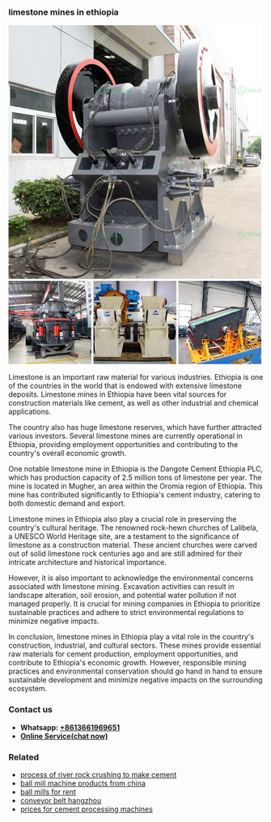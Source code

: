 <h3>limestone mines in ethiopia</h3><img src='1708498006.jpg' alt=''><p>Limestone is an important raw material for various industries. Ethiopia is one of the countries in the world that is endowed with extensive limestone deposits. Limestone mines in Ethiopia have been vital sources for construction materials like cement, as well as other industrial and chemical applications.</p><p>The country also has huge limestone reserves, which have further attracted various investors. Several limestone mines are currently operational in Ethiopia, providing employment opportunities and contributing to the country's overall economic growth.</p><p>One notable limestone mine in Ethiopia is the Dangote Cement Ethiopia PLC, which has production capacity of 2.5 million tons of limestone per year. The mine is located in Mugher, an area within the Oromia region of Ethiopia. This mine has contributed significantly to Ethiopia's cement industry, catering to both domestic demand and export.</p><p>Limestone mines in Ethiopia also play a crucial role in preserving the country's cultural heritage. The renowned rock-hewn churches of Lalibela, a UNESCO World Heritage site, are a testament to the significance of limestone as a construction material. These ancient churches were carved out of solid limestone rock centuries ago and are still admired for their intricate architecture and historical importance.</p><p>However, it is also important to acknowledge the environmental concerns associated with limestone mining. Excavation activities can result in landscape alteration, soil erosion, and potential water pollution if not managed properly. It is crucial for mining companies in Ethiopia to prioritize sustainable practices and adhere to strict environmental regulations to minimize negative impacts.</p><p>In conclusion, limestone mines in Ethiopia play a vital role in the country's construction, industrial, and cultural sectors. These mines provide essential raw materials for cement production, employment opportunities, and contribute to Ethiopia's economic growth. However, responsible mining practices and environmental conservation should go hand in hand to ensure sustainable development and minimize negative impacts on the surrounding ecosystem.</p><h3>Contact us</h3><ul><li><strong>Whatsapp:&nbsp;<a href="https://wa.me/8613661969651">+8613661969651</a></strong></li><li><a href="https://swt.shibang-china.com/?git&amp;zhl&amp;limestone mines in ethiopia"><strong>Online Service(chat now)</strong></a></li></ul><h3>Related</h3><ul><li><a href='process of river rock crushing to make cement.md'>process of river rock crushing to make cement</a></li><li><a href='ball mill machine products from china.md'>ball mill machine products from china</a></li><li><a href='ball mills for rent.md'>ball mills for rent</a></li><li><a href='conveyor belt hangzhou.md'>conveyor belt hangzhou</a></li><li><a href='prices for cement processing machines.md'>prices for cement processing machines</a></li></ul>